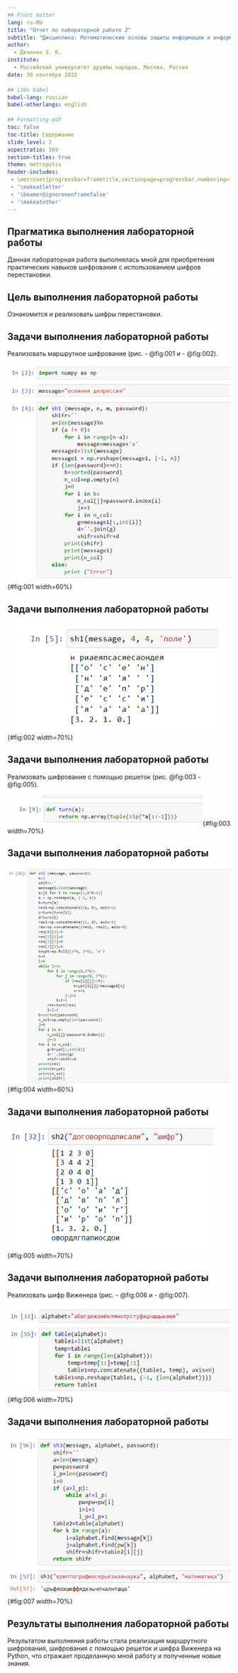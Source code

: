 ```yaml
---
## Front matter
lang: ru-RU
title: "Отчет по лабораторной работе 2"
subtitle: "Дисциплина: Математические основы защиты информации и информационной безопасности"
author:
  - Дяченко З. К.
institute:
  - Российский университет дружбы народов, Москва, Россия
date: 30 сентября 2022

## i18n babel
babel-lang: russian
babel-otherlangs: english

## Formatting pdf
toc: false
toc-title: Содержание
slide_level: 2
aspectratio: 169
section-titles: true
theme: metropolis
header-includes:
 - \metroset{progressbar=frametitle,sectionpage=progressbar,numbering=fraction}
 - '\makeatletter'
 - '\beamer@ignorenonframefalse'
 - '\makeatother'
---
```


## Прагматика выполнения лабораторной работы

Данная лабораторная работа выполнялась мной для приобретения практических навыков шифрования с использованием шифров перестановки.

## Цель выполнения лабораторной работы

Ознакомится и реализовать шифры перестановки.

## Задачи выполнения лабораторной работы

Реализовать маршрутное шифрование (рис. - @fig:001 и - @fig:002).

![Реализация маршрутного шифрования](images/1.png){#fig:001 width=60%}

## Задачи выполнения лабораторной работы

![Работа функции, выполняющей маршрутное шифрование](images/2.png){#fig:002 width=70%}

## Задачи выполнения лабораторной работы

Реализовать шифрование с помощью решеток (рис. @fig:003 - @fig:005).

![Функция поворота](images/3.png){#fig:003 width=70%}

## Задачи выполнения лабораторной работы

![Реализация шифрования с помощью решеток](images/4.png){#fig:004 width=60%}

## Задачи выполнения лабораторной работы

![Работа функции, выполняющей шифрование с помощью решеток](images/5.png){#fig:005 width=70%}

## Задачи выполнения лабораторной работы

Реализовать шифр Виженера (рис. - @fig:006 и - @fig:007).

![Функция создания таблицы с алфавитом](images/6.png){#fig:006 width=70%}

## Задачи выполнения лабораторной работы

![Реализация шифра Виженера и результат](images/7.png){#fig:007 width=70%}

## Результаты выполнения лабораторной работы

Результатом выполнения работы стала реализация маршрутного шифрования, шифрования с помощью решеток и шифра Виженера на Python, что отражает проделанную мной работу и полученные новые знания.
